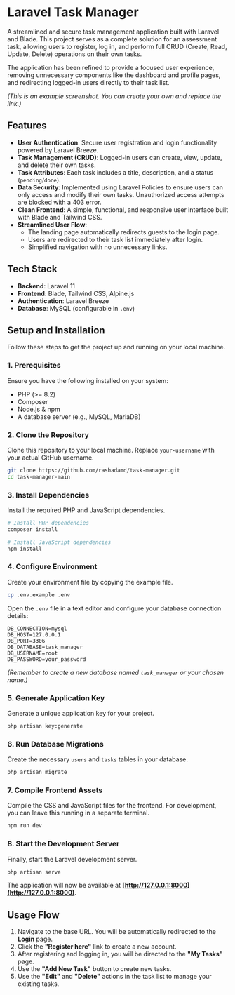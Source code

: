 # Laravel Task Manager

A streamlined and secure task management application built with Laravel and Blade. This project serves as a complete solution for an assessment task, allowing users to register, log in, and perform full CRUD (Create, Read, Update, Delete) operations on their own tasks.

The application has been refined to provide a focused user experience, removing unnecessary components like the dashboard and profile pages, and redirecting logged-in users directly to their task list.


*(This is an example screenshot. You can create your own and replace the link.)*

## Features

-   **User Authentication**: Secure user registration and login functionality powered by Laravel Breeze.
-   **Task Management (CRUD)**: Logged-in users can create, view, update, and delete their own tasks.
-   **Task Attributes**: Each task includes a title, description, and a status (`pending`/`done`).
-   **Data Security**: Implemented using Laravel Policies to ensure users can only access and modify their own tasks. Unauthorized access attempts are blocked with a 403 error.
-   **Clean Frontend**: A simple, functional, and responsive user interface built with Blade and Tailwind CSS.
-   **Streamlined User Flow**:
    -   The landing page automatically redirects guests to the login page.
    -   Users are redirected to their task list immediately after login.
    -   Simplified navigation with no unnecessary links.

## Tech Stack

-   **Backend**: Laravel 11
-   **Frontend**: Blade, Tailwind CSS, Alpine.js
-   **Authentication**: Laravel Breeze
-   **Database**: MySQL (configurable in `.env`)

## Setup and Installation

Follow these steps to get the project up and running on your local machine.

### 1. Prerequisites

Ensure you have the following installed on your system:
-   PHP (>= 8.2)
-   Composer
-   Node.js & npm
-   A database server (e.g., MySQL, MariaDB)

### 2. Clone the Repository

Clone this repository to your local machine. Replace `your-username` with your actual GitHub username.

```bash
git clone https://github.com/rashadamd/task-manager.git
cd task-manager-main
```

### 3. Install Dependencies

Install the required PHP and JavaScript dependencies.

```bash
# Install PHP dependencies
composer install

# Install JavaScript dependencies
npm install
```

### 4. Configure Environment

Create your environment file by copying the example file.

```bash
cp .env.example .env
```

Open the `.env` file in a text editor and configure your database connection details:

```env
DB_CONNECTION=mysql
DB_HOST=127.0.0.1
DB_PORT=3306
DB_DATABASE=task_manager
DB_USERNAME=root
DB_PASSWORD=your_password
```
*(Remember to create a new database named `task_manager` or your chosen name.)*

### 5. Generate Application Key

Generate a unique application key for your project.

```bash
php artisan key:generate
```

### 6. Run Database Migrations

Create the necessary `users` and `tasks` tables in your database.

```bash
php artisan migrate
```

### 7. Compile Frontend Assets

Compile the CSS and JavaScript files for the frontend. For development, you can leave this running in a separate terminal.

```bash
npm run dev
```

### 8. Start the Development Server

Finally, start the Laravel development server.

```bash
php artisan serve
```

The application will now be available at **[http://127.0.0.1:8000](http://127.0.0.1:8000)**.

## Usage Flow

1.  Navigate to the base URL. You will be automatically redirected to the **Login** page.
2.  Click the **"Register here"** link to create a new account.
3.  After registering and logging in, you will be directed to the **"My Tasks"** page.
4.  Use the **"Add New Task"** button to create new tasks.
5.  Use the **"Edit"** and **"Delete"** actions in the task list to manage your existing tasks.